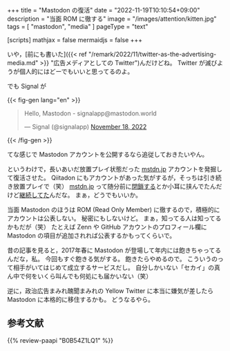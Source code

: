 +++
title = "Mastodon の復活"
date =  "2022-11-19T10:10:54+09:00"
description = "当面 ROM に徹する"
image = "/images/attention/kitten.jpg"
tags = [ "mastodon", "media" ]
pageType = "text"

[scripts]
  mathjax = false
  mermaidjs = false
+++

いや，[前にも書いた]({{< ref "/remark/2022/11/twitter-as-the-advertising-media.md" >}} "広告メディアとしての Twitter")んだけどね。
Twitter が滅びようが個人的にはどーでもいいと思ってるのよ。

でも Signal が

{{< fig-gen lang="en" >}}
<blockquote class="twitter-tweet"><p lang="en" dir="ltr">Hello, Mastodon - signalapp@mastodon.world</p>&mdash; Signal (@signalapp) <a href="https://twitter.com/signalapp/status/1593678164319997953?ref_src=twsrc%5Etfw">November 18, 2022</a></blockquote>
{{< /fig-gen >}}

てな感じで Mastodon アカウントを公開するなら追従しておきたいやん。

というわけで，長いあいだ放置プレイ状態だった [mstdn.jp] アカウントを発掘して復活させた。
Qiitadon にもアカウントがあった気がするが，そっちは引き続き放置プレイで（笑）
[mstdn.jp] って随分前に[閉鎖する](https://www.itmedia.co.jp/news/articles/2005/25/news110.html "マストドン「mstdn.jp」、6月30日に終了　「中傷に対する法制強化に対応できない」 - ITmedia NEWS")とか小耳に挟んでたんだけど[継続してた](https://www.itmedia.co.jp/news/articles/2006/11/news081.html "マストドン「mstdn.jp」、存続決まる　新運営はTwitterクライアント「Twidere」メンテナー - ITmedia NEWS")んだな。
まぁ，どうでもいいか。

当面 Mastodon のほうは ROM (Read Only Member) に徹するので，積極的にアカウントは公表しない。
秘密にもしないけど。
まぁ，知ってる人は知ってるかもだが（笑） たとえば Zenn や GitHub アカウントのプロフィール欄に Mastodon の項目が追加されれば公表するかもってくらいで。

昔の記事を見ると，2017年春に Mastodon が登場して年内には飽きちゃってるんだな，私。
今回もすぐ飽きる気がする。
飽きたらやめるので。
こういうのって相手がいてはじめて成立するサービスだし。
自分しかいない「セカイ」の真ん中で何をいくら叫んでも何処にも届かいない（笑）

逆に，政治広告まみれ醜聞まみれの Yellow Twitter に本当に嫌気が差したら Mastodon に本格的に移住するかも。
どうなるやら。

[mstdn.jp]: https://mstdn.jp/

## 参考文献

{{% review-paapi "B0B54Z1LQ1" %}} <!-- シャーロック・ホームズの復活 -->

